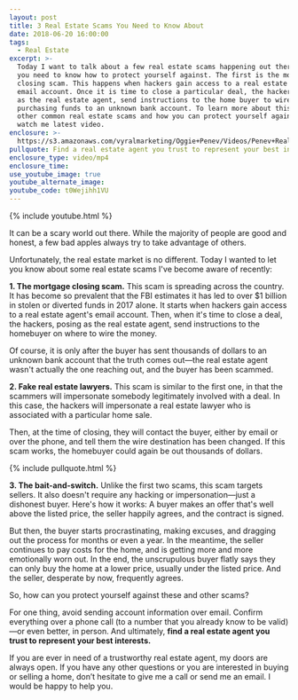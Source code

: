 ```yaml
---
layout: post
title: 3 Real Estate Scams You Need to Know About
date: 2018-06-20 16:00:00
tags:
  - Real Estate
excerpt: >-
  Today I want to talk about a few real estate scams happening out there that
  you need to know how to protect yourself against. The first is the mortgage
  closing scam. This happens when hackers gain access to a real estate agent's
  email account. Once it is time to close a particular deal, the hackers, posing
  as the real estate agent, send instructions to the home buyer to wire their
  purchasing funds to an unknown bank account. To learn more about this and
  other common real estate scams and how you can protect yourself against them,
  watch me latest video.
enclosure: >-
  https://s3.amazonaws.com/vyralmarketing/Oggie+Penev/Videos/Penev+Realty+%257C+Scams.mp4
pullquote: Find a real estate agent you trust to represent your best interests.
enclosure_type: video/mp4
enclosure_time:
use_youtube_image: true
youtube_alternate_image:
youtube_code: t0Wejihh1VU
---
```


{% include youtube.html %}

It can be a scary world out there. While the majority of people are good and honest, a few bad apples always try to take advantage of others.

Unfortunately, the real estate market is no different. Today I wanted to let you know about some real estate scams I've become aware of recently:

**1. The mortgage closing scam.** This scam is spreading across the country. It has become so prevalent that the FBI estimates it has led to over $1 billion in stolen or diverted funds in 2017 alone. It starts when hackers gain access to a real estate agent's email account. Then, when it's time to close a deal, the hackers, posing as the real estate agent, send instructions to the homebuyer on where to wire the money.

Of course, it is only after the buyer has sent thousands of dollars to an unknown bank account that the truth comes out—the real estate agent wasn't actually the one reaching out, and the buyer has been scammed.

**2. Fake real estate lawyers.** This scam is similar to the first one, in that the scammers will impersonate somebody legitimately involved with a deal. In this case, the hackers will impersonate a real estate lawyer who is associated with a particular home sale.

Then, at the time of closing, they will contact the buyer, either by email or over the phone, and tell them the wire destination has been changed. If this scam works, the homebuyer could again be out thousands of dollars.&nbsp;

{% include pullquote.html %}

**3. The bait-and-switch.** Unlike the first two scams, this scam targets sellers. It also doesn't require any hacking or impersonation—just a dishonest buyer. Here's how it works: A buyer makes an offer that's well above the listed price, the seller happily agrees, and the contract is signed.

But then, the buyer starts procrastinating, making excuses, and dragging out the process for months or even a year. In the meantime, the seller continues to pay costs for the home, and is getting more and more emotionally worn out. In the end, the unscrupulous buyer flatly says they can only buy the home at a lower price, usually under the listed price. And the seller, desperate by now, frequently agrees.

So, how can you protect yourself against these and other scams?

For one thing, avoid sending account information over email. Confirm everything over a phone call (to a number that you already know to be valid)—or even better, in person. And ultimately, **find a real estate agent you trust to represent your best interests.&nbsp;**

If you are ever in need of a trustworthy real estate agent, my doors are always open. If you have any other questions or you are interested in buying or selling a home, don’t hesitate to give me a call or send me an email. I would be happy to help you.&nbsp;